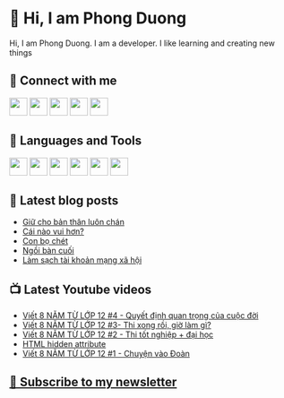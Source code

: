 # 👋 Hi, I am Phong Duong

Hi, I am Phong Duong. I am a developer. I like learning and creating new things

## 🔗 Connect with me
[<img height="32" width="32" src="https://cdn.jsdelivr.net/npm/simple-icons@v3/icons/youtube.svg" />](https://www.youtube.com/channel/UCXykqt3V2-9bYXKWZRcH0rA)
[<img height="32" width="32" src="https://cdn.jsdelivr.net/npm/simple-icons@v3/icons/instagram.svg" />](https://www.instagram.com/phongduonglh)
[<img height="32" width="32" src="https://cdn.jsdelivr.net/npm/simple-icons@v3/icons/twitter.svg" />](https://twitter.com/phongduonglh)
[<img height="32" width="32" src="https://cdn.jsdelivr.net/npm/simple-icons@v3/icons/facebook.svg" />](https://www.facebook.com/phongduonglh)
[<img height="32" width="32" src="https://cdn.jsdelivr.net/npm/simple-icons@v3/icons/linkedin.svg" />](https://www.linkedin.com/in/phongduonglh)

## 🧰 Languages and Tools

[<img height="32" width="32" src="https://cdn.jsdelivr.net/npm/simple-icons@v3/icons/javascript.svg" />](javascript)
[<img height="32" width="32" src="https://cdn.jsdelivr.net/npm/simple-icons@v3/icons/html5.svg" />](html5)
[<img height="32" width="32" src="https://cdn.jsdelivr.net/npm/simple-icons@v3/icons/css3.svg" />](css3)
[<img height="32" width="32" src="https://cdn.jsdelivr.net/npm/simple-icons@v3/icons/node-dot-js.svg" />](nodejs)
[<img height="32" width="32" src="https://cdn.jsdelivr.net/npm/simple-icons@v3/icons/react.svg" />](react)
[<img height="32" width="32" src="https://cdn.jsdelivr.net/npm/simple-icons@v3/icons/vue-dot-js.svg" />](vue)

## 📝 Latest blog posts

<!-- BLOG-POST-LIST:START -->
- [Giữ cho bản thân luôn chán](https://phongduong.dev/blog/2021/04/giu-cho-ban-than-luon-chan/)
- [Cái nào vui hơn?](https://phongduong.dev/blog/2021/04/cai-nao-vui-hon/)
- [Con bọ chét](https://phongduong.dev/blog/2021/04/con-bo-chet/)
- [Ngồi bàn cuối](https://phongduong.dev/blog/2021/04/ngoi-ban-cuoi/)
- [Làm sạch tài khoản mạng xã hội](https://phongduong.dev/blog/2021/04/lam-sach-tai-khoan-mang-xa-hoi/)
<!-- BLOG-POST-LIST:END -->

## 📺 Latest Youtube videos

<!-- YOUTUBE-VIDEO-LIST:START -->
- [Viết 8 NĂM TỪ LỚP 12 #4 - Quyết định quan trọng của cuộc đời](https://www.youtube.com/watch?v=WcaVcGSDlEk)
- [Viết 8 NĂM TỪ LỚP 12 #3- Thi xong rồi, giờ làm gì?](https://www.youtube.com/watch?v=dHjMShcU85Q)
- [Viết 8 NĂM TỪ LỚP 12 #2 - Thi tốt nghiệp + đại học](https://www.youtube.com/watch?v=AF7gdxfpjno)
- [HTML hidden attribute](https://www.youtube.com/watch?v=hAqeZIj_xkg)
- [Viết 8 NĂM TỪ LỚP 12 #1 - Chuyện vào Đoàn](https://www.youtube.com/watch?v=96gHvvFvyVQ)
<!-- YOUTUBE-VIDEO-LIST:END -->

## [💌 Subscribe to my newsletter](https://koogio.substack.com/)
